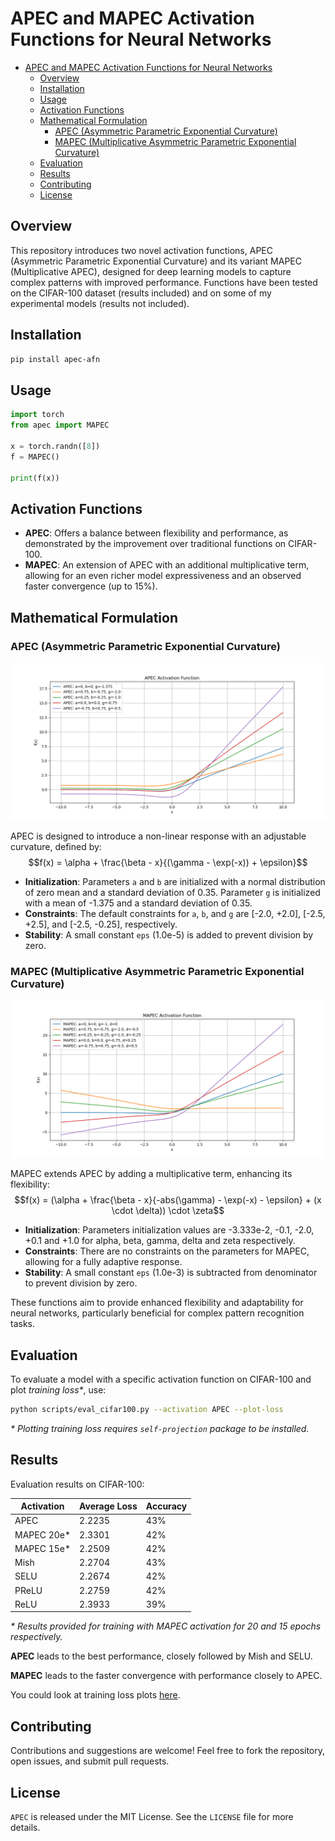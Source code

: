 # APEC and MAPEC Activation Functions for Neural Networks

- [APEC and MAPEC Activation Functions for Neural Networks](#apec-and-mapec-activation-functions-for-neural-networks)
  - [Overview](#overview)
  - [Installation](#installation)
  - [Usage](#usage)
  - [Activation Functions](#activation-functions)
  - [Mathematical Formulation](#mathematical-formulation)
    - [APEC (Asymmetric Parametric Exponential Curvature)](#apec-asymmetric-parametric-exponential-curvature)
    - [MAPEC (Multiplicative Asymmetric Parametric Exponential Curvature)](#mapec-multiplicative-asymmetric-parametric-exponential-curvature)
  - [Evaluation](#evaluation)
  - [Results](#results)
  - [Contributing](#contributing)
  - [License](#license)

## Overview
This repository introduces two novel activation functions, APEC (Asymmetric Parametric Exponential Curvature) and its variant MAPEC (Multiplicative APEC), designed for deep learning models to capture complex patterns with improved performance. Functions have been tested on the CIFAR-100 dataset (results included) and on some of my experimental models (results not included).

## Installation
```bash
pip install apec-afn
```

## Usage
```python
import torch
from apec import MAPEC

x = torch.randn([8])
f = MAPEC()

print(f(x))
```

## Activation Functions
- **APEC**: Offers a balance between flexibility and performance, as demonstrated by the improvement over traditional functions on CIFAR-100.
- **MAPEC**: An extension of APEC with an additional multiplicative term, allowing for an even richer model expressiveness and an observed faster convergence (up to 15%).

## Mathematical Formulation

### APEC (Asymmetric Parametric Exponential Curvature)
![APEC](doc/APEC_fn_plot.png)

APEC is designed to introduce a non-linear response with an adjustable curvature, defined by:
$$f(x) = \alpha + \frac{\beta - x}{(\gamma - \exp(-x)) + \epsilon}$$

- **Initialization**: Parameters `a` and `b` are initialized with a normal distribution of zero mean and a standard deviation of 0.35. Parameter `g` is initialized with a mean of -1.375 and a standard deviation of 0.35.
- **Constraints**: The default constraints for `a`, `b`, and `g` are [-2.0, +2.0], [-2.5, +2.5], and [-2.5, -0.25], respectively.
- **Stability**: A small constant `eps` (1.0e-5) is added to prevent division by zero.

### MAPEC (Multiplicative Asymmetric Parametric Exponential Curvature)
![MAPEC](doc/MAPEC_fn_plot.png)

MAPEC extends APEC by adding a multiplicative term, enhancing its flexibility:
$$f(x) = (\alpha + \frac{\beta - x}{-abs(\gamma) - \exp(-x) - \epsilon} + (x \cdot \delta)) \cdot \zeta$$

- **Initialization**: Parameters initialization values are -3.333e-2, -0.1, -2.0, +0.1 and +1.0 for alpha, beta, gamma, delta and zeta respectively.
- **Constraints**: There are no constraints on the parameters for MAPEC, allowing for a fully adaptive response.
- **Stability**: A small constant `eps` (1.0e-3) is subtracted from denominator to prevent division by zero.

These functions aim to provide enhanced flexibility and adaptability for neural networks, particularly beneficial for complex pattern recognition tasks.

## Evaluation
To evaluate a model with a specific activation function on CIFAR-100 and plot _training loss*_, use:
```bash
python scripts/eval_cifar100.py --activation APEC --plot-loss
```

_* Plotting training loss requires `self-projection` package to be installed._

## Results
Evaluation results on CIFAR-100:

| Activation | Average Loss | Accuracy |
| ---------- | ------------ | -------- |
| APEC       | 2.2235       | 43%      |
| MAPEC 20e* | 2.3301       | 42%      |
| MAPEC 15e* | 2.2509       | 42%      |
| Mish       | 2.2704       | 43%      |
| SELU       | 2.2674       | 42%      |
| PReLU      | 2.2759       | 42%      |
| ReLU       | 2.3933       | 39%      |

_* Results provided for training with MAPEC activation for 20 and 15 epochs respectively._


**APEC** leads to the best performance, closely followed by Mish and SELU.

**MAPEC** leads to the faster convergence with performance closely to APEC.

You could look at training loss plots [here](doc/plots.md).

## Contributing
Contributions and suggestions are welcome! Feel free to fork the repository, open issues, and submit pull requests.

## License

`APEC` is released under the MIT License. See the `LICENSE` file for more details.
